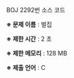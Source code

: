 BOJ 2292번 소스 코드

<b>※ 문제 이름</b> : 벌집

<b>※ 제한 시간</b> : 2 초

<b>※ 제한 메모리</b> : 128 MB

<b>※ 제출 언어</b> : C
